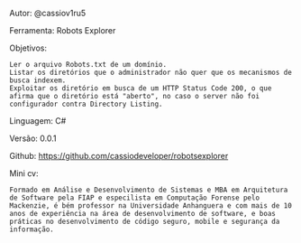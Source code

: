 Autor: @cassiov1ru5

Ferramenta: Robots Explorer

Objetivos: 

	Ler o arquivo Robots.txt de um domínio.
	Listar os diretórios que o administrador não quer que os mecanismos de busca indexem.
	Exploitar os diretório em busca de um HTTP Status Code 200, o que afirma que o diretório está "aberto", no caso o server não foi configurador contra Directory Listing.

Linguagem: C#

Versão: 0.0.1

Github: https://github.com/cassiodeveloper/robotsexplorer

Mini cv:

	Formado em Análise e Desenvolvimento de Sistemas e MBA em Arquitetura de Software pela FIAP e especilista em Computação Forense pelo Mackenzie, é bém professor na Universidade Anhanguera e com mais de 10 anos de experiência na área de desenvolvimento de software, e boas práticas no desenvolvimento de código seguro, mobile e segurança da informação.
